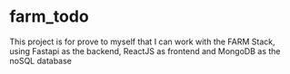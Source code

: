 # farm_todo
This project is for prove to myself that I can work with the FARM Stack, using Fastapi as the backend, ReactJS as frontend and MongoDB as the noSQL database
